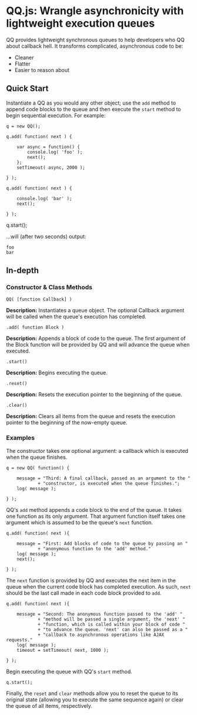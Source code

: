 # QQ.js: Wrangle asynchronicity with lightweight execution queues

QQ provides lightweight synchronous queues to help developers who
QQ about callback hell. It transforms complicated, asynchronous code
to be:

+   Cleaner
+   Flatter
+   Easier to reason about

## Quick Start

Instantiate a QQ as you would any other object; use the
`add` method to append code blocks to the
queue and then execute the `start` method
to begin sequential execution. For example:

    q = new QQ();

    q.add( function( next ) {

        var async = function() {
            console.log( 'foo' );
            next();
        };
        setTimeout( async, 2000 );

    } );

    q.add( function( next ) {

        console.log( 'bar' );
        next();

    } );

q.start();

...will (after two seconds) output:

    foo
    bar

## In-depth

### Constructor & Class Methods

`QQ( [function Callback] )`

__Description:__ Instantiates a queue object. The optional Callback argument will 
be called when the queue's execution has completed.

`.add( function Block )`

__Description:__ Appends a block of code to the queue. The first argument of the 
Block function will be provided by QQ and will advance the queue when executed.

`.start()`

__Description:__ Begins executing the queue.

`.reset()`

__Description:__ Resets the execution pointer to the beginning of the queue.

`.clear()`

__Description:__ Clears all items from the queue and resets the execution pointer 
to the beginning of the now-empty queue.

### Examples

The constructor takes one optional argument: a callback which is executed when 
the queue finishes.

    q = new QQ( function() {

        message = "Third: A final callback, passed as an argument to the "
                + "constructor, is executed when the queue finishes.";
        log( message );

    } );


QQ's `add` method appends a code block to the end of the queue. It takes one 
function as its only argument. That argument function itself takes one argument
which is assumed to be the queue's `next` function.

    q.add( function( next ){

        message = "First: Add blocks of code to the queue by passing an "
                + "anonymous function to the 'add' method."
        log( message );
        next();

    } );


The `next` function is provided by QQ and executes the next item in the queue 
when the current code block has completed execution. As such, `next` should be 
the last call made in each code block provided to `add`.

    q.add( function( next ){

        message = "Second: The anonymous function passed to the 'add' "
                + "method will be passed a single argument, the 'next' "
                + "function, which is called within your block of code "
                + "to advance the queue. 'next' can also be passed as a "
                + "callback to asynchronous operations like AJAX requests."
        log( message );
        timeout = setTimeout( next, 1000 );

    } );

Begin executing the queue with QQ's `start` method.

    q.start();

Finally, the `reset` and `clear` methods allow you to reset the queue to its 
original state (allowing you to execute the same sequence again) or clear the 
queue of all items, respectively.
